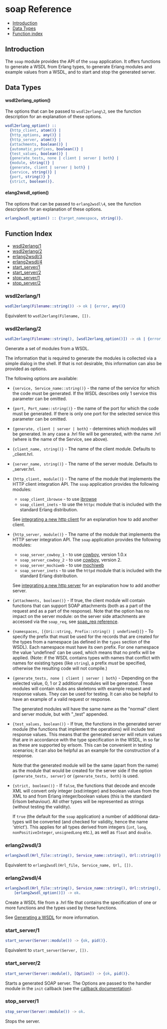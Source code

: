 # soap Reference #

- [Introduction](#introduction)
- [Data Types](#data-types)
- [Function index](#function-index)

## Introduction ##
The `soap` module provides the API of the `soap` application. It offers
functions to generate a WSDL from Erlang types, to generate Erlang modules
and example values from a WSDL, and to start and stop the generated server.

## Data Types

#### wsdl2erlang_option()
The options that can be passed to `wsdl2erlang\2`, see the function
description for an explanation of these options.

```erlang
wsdl2erlang_option() :: 
  {http_client, atom()} | 
  {http_options, any()} |
  {http_server, atom()} |
  {attachments, boolean()} |
  {automatic_prefixes, boolean()} |
  {test_values, boolean()} |
  {generate_tests, none | client | server | both} |
  {module, string()} |
  {generate, client | server | both} |
  {service, string()} |
  {port, string()} }
  {strict, boolean()}.
```
#### elang2wsdl_option()
The options that can be passed to `erlang2wsdl\4`, see the function
description for an explanation of these options.

```erlang
erlang2wsdl_option() :: {target_namespace, string()}.
```

## Function Index
- [wsdl2erlang/1](#wsdl2erlang1)
- [wsdl2erlang/2](#wsdl2erlang2)
- [erlang2wsdl/3](#erlang2wsdl3)
- [erlang2wsdl/4](#erlang2wsdl4)
- [start_server/1](#start_server1)
- [start_server/2](#start_server2)
- [stop_server/1](#stop_server1)
- [stop_server/2](#stop_server2)

### wsdl2erlang/1 ###

```erlang
wsdl2erlang(Filename::string()) -> ok | {error, any()}
```

Equivalent to `wsdl2erlang(Filename, []).`

### wsdl2erlang/2 ###

```erlang
wsdl2erlang(Filename::string(), [wsdl2erlang_option()]) -> ok | {error, any()}
```

Generate a set of modules from a WSDL.

The information that is required to generate the modules is
collected via a simple dialog in the shell. If that is not desirable, this
information can also be provided as options.

The following options are available:

- `{service, Service_name::string()}` - the name of the service for which
  the code must be generated. If the WSDL describes only 1 service this
  parameter can be omitted.

- `{port, Port_name::string()}` - the name of the port for which
  the code must be generated. If there is only one port for the selected
  service this parameter can be omitted.

- `{generate, client | server | both}` - determines which modules will be
  generated. In any case a .hrl file will be generated, with the name
  <Service>.hrl (where <Service> is the name of the Service, see above).

- `{client_name, string()}` - The name of the client module. Defaults to
  <Service>\_client.hrl.

- `{server_name, string()}` - The name of the server module. Defaults to
  <Service>\_server.hrl.

- `{http_client, module()}` - The name of the module that implements the
  HTTP client integration API. The `soap` application provides the following
  modules:
  - `soap_client_ibrowse` - to use [ibrowse](https://github.com/cmullaparthi/ibrowse)
  - `soap_client_inets` - to use the `httpc` module that is included with
    the standard Erlang distribution.

  See [integrating a new http client](#integrating_a_client) for an
  explanation how to add another client.

- `{http_server, module()}` - The name of the module that implements the
  HTTP server integration API. The `soap` application provides the following
  modules:
  - `soap_server_cowboy_1` - to use
    [cowboy](https://github.com/ninenines/cowboy), version 1.0.x
  - `soap_server_cowboy_2` - to use
    [cowboy](https://github.com/ninenines/cowboy), version 2.
  - `soap_server_mochiweb` - to use
    [mochiweb](https://github.com/mochi/mochiweb)
  - `soap_server_inets` - to use the `httpd` module that is included with
    the standard Erlang distribution.

  See [integrating a new http server](#integrating_a_server) for an
  explanation how to add another server.

- `{attachments, boolean()}` - If true, the client module will contain
  functions that can support SOAP attachments (both as a part of the request
  and as a part of the response). Note that the option has no impact on the
  server module: on the server side attachments are accessed via the
  `soap_req`, see [soap_req reference](soap_req.md). 

- `{namespaces, [{Uri::string, Prefix::string() | undefined}]}` - To specify the prefix
  that must be used for the records that are created for the types from a
  namespace (as defined in the `types` section of the WSDL).
  Each namespace must have its own prefix. For one namespace the value
  'undefined' can be used, which means that no prefix will be applied.
  (Note: if the WSDL contains types with names that conflict with names for
  existing types (like `string`), a prefix _must_ be specified, otherwise
  the resulting code will not compile.)

- `{generate_tests, none | client | server | both}` - Depending on the 
  selected value, 0, 1 or 2 additional modules will be
  generated.  These modules will contain stubs ans skeletons with example
  request and response values. They can be used for testing. It can also
  be helpful to have an example of a valid request or response.

  The generated modules will have the same name as the "normal" client and
  server module, but with "\_test" appended.

- `{test_values, boolean()}` - If true, the functions in the
  generated server module (the functions that implement the operations)
  will include test response values. This means that the
  generated server will return values that are in accordance with the type specification in the
  WSDL, in so far as these are supported by erlsom. This can be convenient
  in testing scenarios; it can also be helpful as an example for the
  construction of a response.

  Note that the generated module will be the same (apart from the name) as
  the module that would be created for the server side if the option
  `{generate_tests, server}`  or `{generate_tests, both}` is used.

- `{strict, boolean()}` - If `false`, the functions that decode and encode XML
  will convert only integer (xsd:integer) and boolean values from the XML
  to and from Erlang integer/boolean values (this is the standard Erlsom behaviour). All
  other types will be represented as strings (without testing the
  validity). 
  
  If `true` (the default for the `soap` application) a number of
  additional data-types will be converted (and checked for validity, hence
  the name 'strict'). This applies for all types derived from integers
  (`int`, `long`, `nonPositiveInteger`, `unsignedLong` etc.), as well as
  `float` and `double`.


### erlang2wsdl/3 ###


```erlang
erlang2wsdl(Hrl_file::string(), Service_name::string(), Url::string()) -> ok.
```

Equivalent to `erlang2wsdl(Hrl_file, Service_name, Url, []).`

### erlang2wsdl/4 ###

```erlang
erlang2wsdl(Hrl_file::string(), Service_name::string(), Url::string(), 
    [erlang2wsdl_option()]) -> ok.
```
Create a WSDL file from a .hrl file that contains the specification of one
or more functions and the types used by these functions.

See [Generating a WSDL](generating_a_wsdl.md) for more information.

### start_server/1 ###

```erlang
start_server(Server::module()) -> {ok, pid()}.
```

Equivalent to `start_server(Server, []).`

### start_server/2 ###

```erlang
start_server(Server::module(), [Option]) -> {ok, pid()}.
```

Starts a generated SOAP server. The Options are passed to the handler
module in the `init` callback (see the [callback
documentation](soap_server_callbacks.md)).

### stop_server/1 ###

```erlang
stop_server(Server::module()) -> ok.
```

Stops the server.
